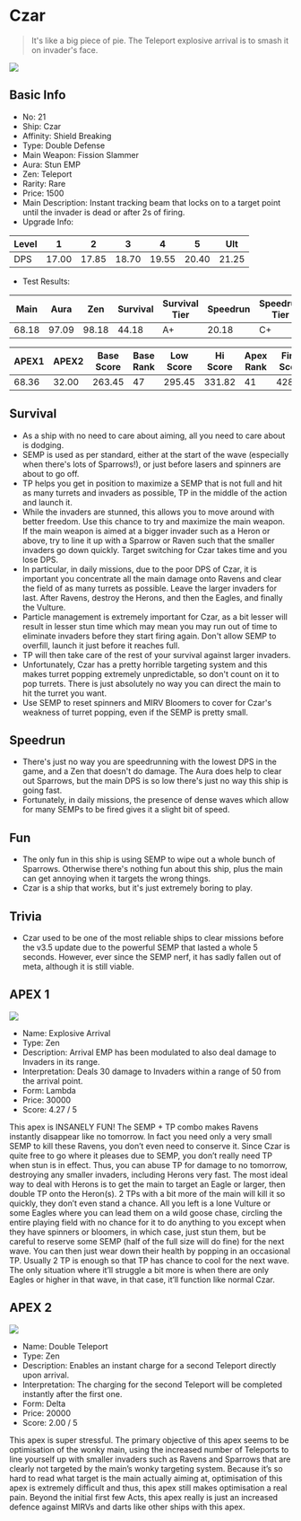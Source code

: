 # Czar

> It's like a big piece of pie. The Teleport explosive arrival is to smash it on invader's face.

<img src="/ships/ship_21.png" style={{zoom:1}}/>

## Basic Info

- No: 21
- Ship: Czar
- Affinity: Shield Breaking
- Type: Double Defense
- Main Weapon: Fission Slammer
- Aura: Stun EMP
- Zen: Teleport
- Rarity: Rare
- Price: 1500
- Main Description: Instant tracking beam that locks on to a target point until the invader is dead or after 2s of firing.
- Upgrade Info: 

| Level | 1 | 2 | 3 | 4 | 5 | Ult |
|--|--|--|--|--|--|--|
| DPS | 17.00 | 17.85 | 18.70 | 19.55 | 20.40 | 21.25 |

- Test Results: 

| Main | Aura | Zen | Survival | Survival Tier | Speedrun | Speedrun Tier | Fun | Fun Tier |
|--|--|--|--|--|--|--|--|--|
| 68.18 | 97.09 | 98.18 | 44.18 | A+ | 20.18 | C+ | 32.18 | B |

| APEX1 | APEX2 | Base Score | Base Rank | Low Score | Hi Score | Apex Rank | Final Score | FinalRank |
|--|--|--|--|--|--|--|--|--|
| 68.36 | 32.00 | 263.45 | 47 | 295.45 | 331.82 | 41 | 428.36 | 43 |

## Survival

- As a ship with no need to care about aiming, all you need to care about is dodging.
- SEMP is used as per standard, either at the start of the wave (especially when there's lots of Sparrows!), or just before lasers and spinners are about to go off.
- TP helps you get in position to maximize a SEMP that is not full and hit as many turrets and invaders as possible, TP in the middle of the action and launch it.
- While the invaders are stunned, this allows you to move around with better freedom. Use this chance to try and maximize the main weapon. If the main weapon is aimed at a bigger invader such as a Heron or above, try to line it up with a Sparrow or Raven such that the smaller invaders go down quickly. Target switching for Czar takes time and you lose DPS.
- In particular, in daily missions, due to the poor DPS of Czar, it is important you concentrate all the main damage onto Ravens and clear the field of as many turrets as possible. Leave the larger invaders for last. After Ravens, destroy the Herons, and then the Eagles, and finally the Vulture.
- Particle management is extremely important for Czar, as a bit lesser will result in lesser stun time which may mean you may run out of time to eliminate invaders before they start firing again. Don't allow SEMP to overfill, launch it just before it reaches full.
- TP will then take care of the rest of your survival against larger invaders.
- Unfortunately, Czar has a pretty horrible targeting system and this makes turret popping extremely unpredictable, so don't count on it to pop turrets. There is just absolutely no way you can direct the main to hit the turret you want.
- Use SEMP to reset spinners and MIRV Bloomers to cover for Czar's weakness of turret popping, even if the SEMP is pretty small.

## Speedrun

- There's just no way you are speedrunning with the lowest DPS in the game, and a Zen that doesn't do damage. The Aura does help to clear out Sparrows, but the main DPS is so low there's just no way this ship is going fast.
- Fortunately, in daily missions, the presence of dense waves which allow for many SEMPs to be fired gives it a slight bit of speed.

## Fun

- The only fun in this ship is using SEMP to wipe out a whole bunch of Sparrows. Otherwise there's nothing fun about this ship, plus the main can get annoying when it targets the wrong things.
- Czar is a ship that works, but it's just extremely boring to play.

## Trivia

- Czar used to be one of the most reliable ships to clear missions before the v3.5 update due to the powerful SEMP that lasted a whole 5 seconds. However, ever since the SEMP nerf, it has sadly fallen out of meta, although it is still viable.

## APEX 1

<img src="/ships/ship_21_apex_1.png" style={{zoom:1}}/>

- Name: Explosive Arrival
- Type: Zen
- Description: Arrival EMP has been modulated to also deal damage to Invaders in its range.
- Interpretation: Deals 30 damage to Invaders within a range of 50 from the arrival point.
- Form: Lambda
- Price: 30000
- Score: 4.27 / 5

This apex is INSANELY FUN! The SEMP + TP combo makes Ravens instantly disappear like no tomorrow. In fact you need only a very small SEMP to kill these Ravens, you don’t even need to conserve it. Since Czar is quite free to go where it pleases due to SEMP, you don’t really need TP when stun is in effect. Thus, you can abuse TP for damage to no tomorrow, destroying any smaller invaders, including Herons very fast. The most ideal way to deal with Herons is to get the main to target an Eagle or larger, then double TP onto the Heron(s). 2 TPs with a bit more of the main will kill it so quickly, they don’t even stand a chance. All you left is a lone Vulture or some Eagles where you can lead them on a wild goose chase, circling the entire playing field with no chance for it to do anything to you except when they have spinners or bloomers, in which case, just stun them, but be careful to reserve some SEMP (half of the full size will do fine) for the next wave. You can then just wear down their health by popping in an occasional TP. Usually 2 TP is enough so that TP has chance to cool for the next wave. The only situation where it’ll struggle a bit more is when there are only Eagles or higher in that wave, in that case, it’ll function like normal Czar.

## APEX 2

<img src="/ships/ship_21_apex_2.png" style={{zoom:1}}/>

- Name: Double Teleport
- Type: Zen
- Description: Enables an instant charge for a second Teleport directly upon arrival.
- Interpretation: The charging for the second Teleport will be completed instantly after the first one.
- Form: Delta
- Price: 20000
- Score: 2.00 / 5

This apex is super stressful. The primary objective of this apex seems to be optimisation of the wonky main, using the increased number of Teleports to line yourself up with smaller invaders such as Ravens and Sparrows that are clearly not targeted by the main’s wonky targeting system. Because it’s so hard to read what target is the main actually aiming at, optimisation of this apex is extremely difficult and thus, this apex still makes optimisation a real pain. Beyond the initial first few Acts, this apex really is just an increased defence against MIRVs and darts like other ships with this apex.
